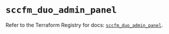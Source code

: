 # `sccfm_duo_admin_panel`

Refer to the Terraform Registry for docs: [`sccfm_duo_admin_panel`](https://registry.terraform.io/providers/ciscodevnet/sccfm/0.2.5/docs/resources/duo_admin_panel).
